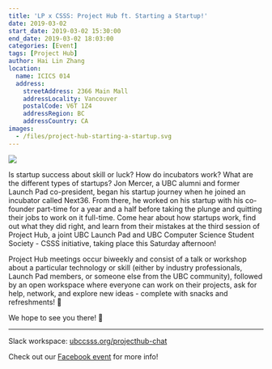 ```yaml
---
title: 'LP x CSSS: Project Hub ft. Starting a Startup!'
date: 2019-03-02
start_date: 2019-03-02 15:30:00
end_date: 2019-03-02 18:03:00
categories: [Event]
tags: [Project Hub]
author: Hai Lin Zhang
location:
  name: ICICS 014
  address:
    streetAddress: 2366 Main Mall
    addressLocality: Vancouver
    postalCode: V6T 1Z4
    addressRegion: BC
    addressCountry: CA
images:
  - /files/project-hub-starting-a-startup.svg
---
```


![](/files/project-hub-starting-a-startup.svg)

Is startup success about skill or luck? How do incubators work? What are the different types of startups? Jon Mercer, a UBC alumni and former Launch Pad co-president, began his startup journey when he joined an incubator called Next36. From there, he worked on his startup with his co-founder part-time for a year and a half before taking the plunge and quitting their jobs to work on it full-time. Come hear about how startups work, find out what they did right, and learn from their mistakes at the third session of Project Hub, a joint UBC Launch Pad and UBC Computer Science Student Society - CSSS initiative, taking place this Saturday afternoon!

Project Hub meetings occur biweekly and consist of a talk or workshop about a particular technology or skill (either by industry professionals, Launch Pad members, or someone else from the UBC community), followed by an open workspace where everyone can work on their projects, ask for help, network, and explore new ideas - complete with snacks and refreshments! 🍪

We hope to see you there! 🎉

---

Slack workspace: [ubccsss.org/projecthub-chat](https://ubcprojecthub.slack.com/join/shared_invite/enQtNTM4MzA2NTQ5NzUwLWI1MDBhOGRjNDNjOWEzNGUxNDYyNmNkNmI5MjEwNjVmYWE1MmY4NDYwNjg5YjAzMjU1ODQzOTI1MzBlNDEyNmM)

Check out our [Facebook event](https://www.facebook.com/events/298511734161391/)
for more info!
